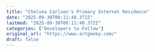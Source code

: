 ```yaml
---
title: "Chelsea Carlson's Primary Internet Residence"
date: "2025-09-30T00:11:40.372Z"
lastmod: "2025-09-30T00:11:40.372Z"
categories: ["Developers to Follow"]
original_url: "https://www.artgeeky.com/"
draft: false
---
```

